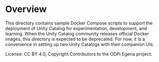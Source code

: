 <!-- SPDX-License-Identifier: CC-BY-4.0 -->
<!-- Copyright Contributors to the ODPi Egeria project. -->

# Overview

This directory contains sample Docker Compose scripts to support the deployment of Unity Catalog for experimentation,
development, and learning. When the Unity Catalog community releases official Docker images, this directory is expected to be
deprecated. For now, it is a convenience in setting up two Unity Catalogs with their companion UIs.


License: CC BY 4.0, Copyright Contributors to the ODPi Egeria project.


